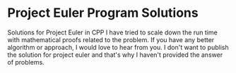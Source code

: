 # Project Euler Program Solutions
Solutions for Project Euler in CPP
I have tried to scale down the run time with mathematical proofs related to the problem.
If you have any better algorithm or approach, I would love to hear from you.
I don't want to publish the solution for project euler and that's why I haven't provided the answer of problems.
